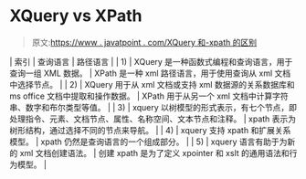 # XQuery vs XPath

> 原文:[https://www . javatpoint . com/XQuery 和-xpath 的区别](https://www.javatpoint.com/difference-between-xquery-and-xpath)

| 索引 | 查询语言 | 路径语言 |
| 1) | XQuery 是一种函数式编程和查询语言，用于查询一组 XML 数据。 | XPath 是一种 xml 路径语言，用于使用查询从 xml 文档中选择节点。 |
| 2) | XQuery 用于从 xml 文档或支持 xml 数据源的关系数据库和 ms office 文档中提取和操作数据。 | XPath 用于从另一个 xml 文档中计算字符串、数字和布尔类型等值。 |
| 3) | xquery 以树模型的形式表示，有七个节点，即处理指令、元素、文档节点、属性、名称空间、文本节点和注释。 | xpath 表示为树形结构，通过选择不同的节点来导航。 |
| 4) | xquery 支持 xpath 和扩展关系模型。 | xpath 仍然是查询语言的一个组成部分。 |
| 5) | xquery 语言有助于为新的 xml 文档创建语法。
 | 创建 xpath 是为了定义 xpointer 和 xslt 的通用语法和行为模型。 |